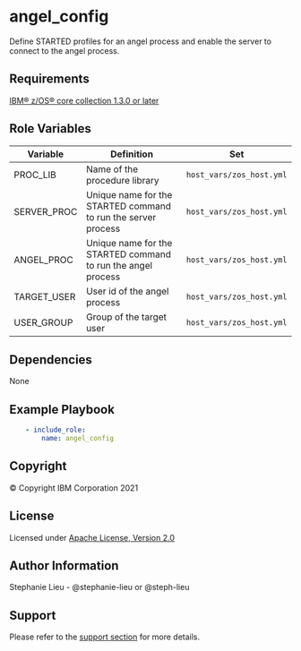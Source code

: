 angel_config
=========

Define STARTED profiles for an angel process and enable the server to connect to the angel process.

Requirements
------------

[IBM&reg; z/OS&reg; core collection 1.3.0 or later](https://galaxy.ansible.com/ibm/ibm_zos_core)

Role Variables
--------------

| Variable      | Definition                             | Set                                              |
| ------------- | ---------------------------------------|--------------------------------------------------|
| PROC_LIB      | Name of the procedure library | `host_vars/zos_host.yml`                         |
| SERVER_PROC   | Unique name for the STARTED command to run the server process | `host_vars/zos_host.yml`        |
| ANGEL_PROC    | Unique name for the STARTED command to run the angel process | `host_vars/zos_host.yml` |
| TARGET_USER   | User id of the angel process | `host_vars/zos_host.yml` |
| USER_GROUP    | Group of the target user | `host_vars/zos_host.yml` |


Dependencies
------------

None

Example Playbook
----------------
```yaml
    - include_role:
        name: angel_config
```

Copyright
---------

© Copyright IBM Corporation 2021

License
-------

Licensed under [Apache License, Version 2.0](https://opensource.org/licenses/Apache-2.0)

Author Information
------------------

Stephanie Lieu - @stephanie-lieu or @steph-lieu

Support
-------

Please refer to the [support section](https://github.com/IBM/z_ansible_collections_samples/blob/master/README.md#support) for more details.
